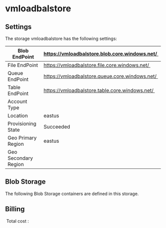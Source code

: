 # vmloadbalstore 

## Settings
The storage vmloadbalstore has the following settings:

| Blob EndPoint | https://vmloadbalstore.blob.core.windows.net/  |
| --- | --- |
| File EndPoint | https://vmloadbalstore.file.core.windows.net/  |
| Queue EndPoint | https://vmloadbalstore.queue.core.windows.net/  |
| Table EndPoint | https://vmloadbalstore.table.core.windows.net/  |
| Account Type |   |
| Location | eastus  |
| Provisioning State | Succeeded  |
| Geo Primary Region | eastus  |
| Geo Secondary Region |   |

## Blob Storage
The following Blob Storage containers are defined in this storage. 

## Billing
 Total cost : 
